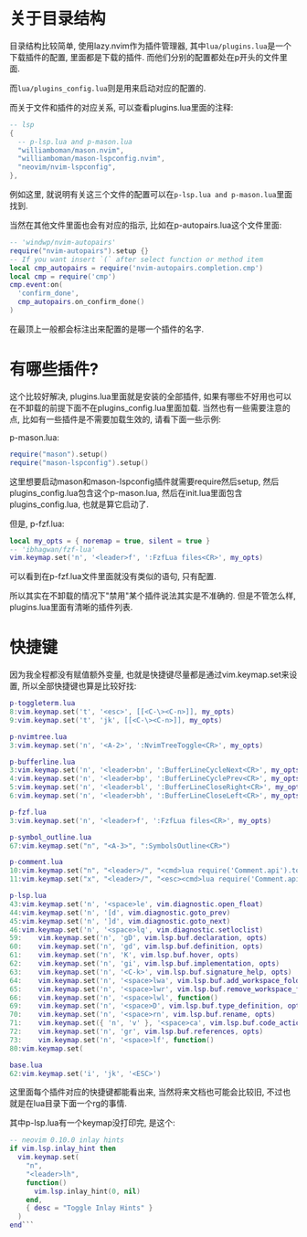 # 关于目录结构
目录结构比较简单, 使用lazy.nvim作为插件管理器, 其中`lua/plugins.lua`是一个下载插件的配置, 里面都是下载的插件. 而他们分别的配置都处在p开头的文件里面.

而`lua/plugins_config.lua`则是用来启动对应的配置的.

而关于文件和插件的对应关系, 可以查看plugins.lua里面的注释:

```lua
-- lsp
{
  -- p-lsp.lua and p-mason.lua
  "williamboman/mason.nvim",
  "williamboman/mason-lspconfig.nvim",
  "neovim/nvim-lspconfig",
},
```

例如这里, 就说明有关这三个文件的配置可以在`p-lsp.lua and p-mason.lua`里面找到.

当然在其他文件里面也会有对应的指示, 比如在p-autopairs.lua这个文件里面:

```lua
-- 'windwp/nvim-autopairs'
require("nvim-autopairs").setup {}
-- If you want insert `(` after select function or method item
local cmp_autopairs = require('nvim-autopairs.completion.cmp')
local cmp = require('cmp')
cmp.event:on(
  'confirm_done',
  cmp_autopairs.on_confirm_done()
)
```
在最顶上一般都会标注出来配置的是哪一个插件的名字.

# 有哪些插件?
这个比较好解决, plugins.lua里面就是安装的全部插件, 如果有哪些不好用也可以在不卸载的前提下面不在plugins_config.lua里面加载. 当然也有一些需要注意的点, 比如有一些插件是不需要加载生效的, 请看下面一些示例:

p-mason.lua:
```lua
require("mason").setup()
require("mason-lspconfig").setup()
```

这里想要启动mason和mason-lspconfig插件就需要require然后setup, 然后plugins_config.lua包含这个p-mason.lua, 然后在init.lua里面包含plugins_config.lua, 也就是算它启动了.

但是, p-fzf.lua:
```lua
local my_opts = { noremap = true, silent = true }
-- 'ibhagwan/fzf-lua'
vim.keymap.set('n', '<leader>f', ':FzfLua files<CR>', my_opts)
```
可以看到在p-fzf.lua文件里面就没有类似的语句, 只有配置.

所以其实在不卸载的情况下"禁用"某个插件说法其实是不准确的. 但是不管怎么样, plugins.lua里面有清晰的插件列表.

# 快捷键
因为我全程都没有赋值额外变量, 也就是快捷键尽量都是通过vim.keymap.set来设置, 所以全部快捷键也算是比较好找:
```lua
p-toggleterm.lua
8:vim.keymap.set('t', '<esc>', [[<C-\><C-n>]], my_opts)
9:vim.keymap.set('t', 'jk', [[<C-\><C-n>]], my_opts)

p-nvimtree.lua
3:vim.keymap.set('n', '<A-2>', ':NvimTreeToggle<CR>', my_opts)

p-bufferline.lua
3:vim.keymap.set('n', '<leader>bn', ':BufferLineCycleNext<CR>', my_opts)
4:vim.keymap.set('n', '<leader>bp', ':BufferLineCyclePrev<CR>', my_opts)
5:vim.keymap.set('n', '<leader>bl', ':BufferLineCloseRight<CR>', my_opts)
6:vim.keymap.set('n', '<leader>bh', ':BufferLineCloseLeft<CR>', my_opts)

p-fzf.lua
3:vim.keymap.set('n', '<leader>f', ':FzfLua files<CR>', my_opts)

p-symbol_outline.lua
67:vim.keymap.set("n", "<A-3>", ":SymbolsOutline<CR>")

p-comment.lua
10:vim.keymap.set("n", "<leader>/", "<cmd>lua require('Comment.api').toggle.linewise.current()<CR>", my_opts)
11:vim.keymap.set("x", "<leader>/", "<esc><cmd>lua require('Comment.api').toggle.linewise(vim.fn.visualmode())<CR>", my_opts)

p-lsp.lua
43:vim.keymap.set('n', '<space>le', vim.diagnostic.open_float)
44:vim.keymap.set('n', '[d', vim.diagnostic.goto_prev)
45:vim.keymap.set('n', ']d', vim.diagnostic.goto_next)
46:vim.keymap.set('n', '<space>lq', vim.diagnostic.setloclist)
59:    vim.keymap.set('n', 'gD', vim.lsp.buf.declaration, opts)
60:    vim.keymap.set('n', 'gd', vim.lsp.buf.definition, opts)
61:    vim.keymap.set('n', 'K', vim.lsp.buf.hover, opts)
62:    vim.keymap.set('n', 'gi', vim.lsp.buf.implementation, opts)
63:    vim.keymap.set('n', '<C-k>', vim.lsp.buf.signature_help, opts)
64:    vim.keymap.set('n', '<space>lwa', vim.lsp.buf.add_workspace_folder, opts)
65:    vim.keymap.set('n', '<space>lwr', vim.lsp.buf.remove_workspace_folder, opts)
66:    vim.keymap.set('n', '<space>lwl', function()
69:    vim.keymap.set('n', '<space>D', vim.lsp.buf.type_definition, opts)
70:    vim.keymap.set('n', '<space>rn', vim.lsp.buf.rename, opts)
71:    vim.keymap.set({ 'n', 'v' }, '<space>ca', vim.lsp.buf.code_action, opts)
72:    vim.keymap.set('n', 'gr', vim.lsp.buf.references, opts)
73:    vim.keymap.set('n', '<space>lf', function()
80:vim.keymap.set(

base.lua
62:vim.keymap.set('i', 'jk', '<ESC>')
```

这里面每个插件对应的快捷键都能看出来, 当然将来文档也可能会比较旧, 不过也就是在lua目录下面一个rg的事情.

其中p-lsp.lua有一个keymap没打印完, 是这个:
```lua
-- neovim 0.10.0 inlay hints
if vim.lsp.inlay_hint then
  vim.keymap.set(
    "n",
    "<leader>lh",
    function()
      vim.lsp.inlay_hint(0, nil)
    end,
    { desc = "Toggle Inlay Hints" }
  )
end```

